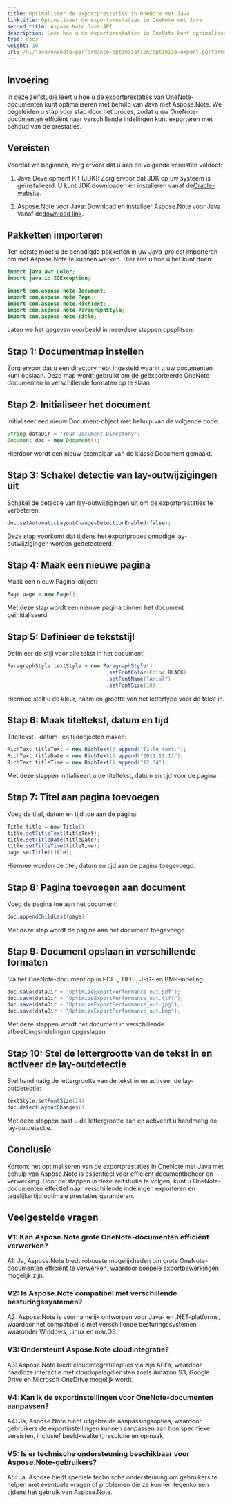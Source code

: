```yaml
---
title: Optimaliseer de exportprestaties in OneNote met Java
linktitle: Optimaliseer de exportprestaties in OneNote met Java
second_title: Aspose.Note Java-API
description: Leer hoe u de exportprestaties in OneNote kunt optimaliseren met behulp van Java met Aspose.Note. Exporteer documenten efficiënt naar verschillende formaten met stapsgewijze begeleiding.
type: docs
weight: 10
url: /nl/java/onenote-performance-optimization/optimize-export-performance/
---
```

## Invoering

In deze zelfstudie leert u hoe u de exportprestaties van OneNote-documenten kunt optimaliseren met behulp van Java met Aspose.Note. We begeleiden u stap voor stap door het proces, zodat u uw OneNote-documenten efficiënt naar verschillende indelingen kunt exporteren met behoud van de prestaties.

## Vereisten

Voordat we beginnen, zorg ervoor dat u aan de volgende vereisten voldoet:

1.  Java Development Kit (JDK): Zorg ervoor dat JDK op uw systeem is geïnstalleerd. U kunt JDK downloaden en installeren vanaf de[Oracle-website](https://www.oracle.com/java/technologies/javase-jdk11-downloads.html).
   
2. Aspose.Note voor Java: Download en installeer Aspose.Note voor Java vanaf de[download link](https://releases.aspose.com/note/java/).

## Pakketten importeren

Ten eerste moet u de benodigde pakketten in uw Java-project importeren om met Aspose.Note te kunnen werken. Hier ziet u hoe u het kunt doen:

```java
import java.awt.Color;
import java.io.IOException;

import com.aspose.note.Document;
import com.aspose.note.Page;
import com.aspose.note.RichText;
import com.aspose.note.ParagraphStyle;
import com.aspose.note.Title;
```

Laten we het gegeven voorbeeld in meerdere stappen opsplitsen:

## Stap 1: Documentmap instellen

Zorg ervoor dat u een directory hebt ingesteld waarin u uw documenten kunt opslaan. Deze map wordt gebruikt om de geëxporteerde OneNote-documenten in verschillende formaten op te slaan.

## Stap 2: Initialiseer het document

Initialiseer een nieuw Document-object met behulp van de volgende code:

```java
String dataDir = "Your Document Directory";
Document doc = new Document();
```

Hierdoor wordt een nieuw exemplaar van de klasse Document gemaakt.

## Stap 3: Schakel detectie van lay-outwijzigingen uit

Schakel de detectie van lay-outwijzigingen uit om de exportprestaties te verbeteren:

```java
doc.setAutomaticLayoutChangesDetectionEnabled(false);
```

Deze stap voorkomt dat tijdens het exportproces onnodige lay-outwijzigingen worden gedetecteerd.

## Stap 4: Maak een nieuwe pagina

Maak een nieuw Pagina-object:

```java
Page page = new Page();
```

Met deze stap wordt een nieuwe pagina binnen het document geïnitialiseerd.

## Stap 5: Definieer de tekststijl

Definieer de stijl voor alle tekst in het document:

```java
ParagraphStyle textStyle = new ParagraphStyle()
                                .setFontColor(Color.BLACK)
                                .setFontName("Arial")
                                .setFontSize(10);
```

Hiermee stelt u de kleur, naam en grootte van het lettertype voor de tekst in.

## Stap 6: Maak titeltekst, datum en tijd

Titeltekst-, datum- en tijdobjecten maken:

```java
RichText titleText = new RichText().append("Title text.");
RichText titleDate = new RichText().append("2011,11,11");
RichText titleTime = new RichText().append("12:34");
```

Met deze stappen initialiseert u de titeltekst, datum en tijd voor de pagina.

## Stap 7: Titel aan pagina toevoegen

Voeg de titel, datum en tijd toe aan de pagina:

```java
Title title = new Title();
title.setTitleText(titleText);
title.setTitleDate(titleDate);
title.setTitleTime(titleTime);
page.setTitle(title);
```

Hiermee worden de titel, datum en tijd aan de pagina toegevoegd.

## Stap 8: Pagina toevoegen aan document

Voeg de pagina toe aan het document:

```java
doc.appendChildLast(page);
```

Met deze stap wordt de pagina aan het document toegevoegd.

## Stap 9: Document opslaan in verschillende formaten

Sla het OneNote-document op in PDF-, TIFF-, JPG- en BMP-indeling:

```java
doc.save(dataDir + "OptimizeExportPerformance_out.pdf");
doc.save(dataDir + "OptimizeExportPerformance_out.tiff");
doc.save(dataDir + "OptimizeExportPerformance_out.jpg");
doc.save(dataDir + "OptimizeExportPerformance_out.bmp");
```

Met deze stappen wordt het document in verschillende afbeeldingsindelingen opgeslagen.

## Stap 10: Stel de lettergrootte van de tekst in en activeer de lay-outdetectie

Stel handmatig de lettergrootte van de tekst in en activeer de lay-outdetectie:

```java
textStyle.setFontSize(24);
doc.detectLayoutChanges();
```

Met deze stappen past u de lettergrootte aan en activeert u handmatig de lay-outdetectie.

## Conclusie

Kortom: het optimaliseren van de exportprestaties in OneNote met Java met behulp van Aspose.Note is essentieel voor efficiënt documentbeheer en -verwerking. Door de stappen in deze zelfstudie te volgen, kunt u OneNote-documenten effectief naar verschillende indelingen exporteren en tegelijkertijd optimale prestaties garanderen.

## Veelgestelde vragen

### V1: Kan Aspose.Note grote OneNote-documenten efficiënt verwerken?

A1: Ja, Aspose.Note biedt robuuste mogelijkheden om grote OneNote-documenten efficiënt te verwerken, waardoor soepele exportbewerkingen mogelijk zijn.
   
### V2: Is Aspose.Note compatibel met verschillende besturingssystemen?

A2: Aspose.Note is voornamelijk ontworpen voor Java- en .NET-platforms, waardoor het compatibel is met verschillende besturingssystemen, waaronder Windows, Linux en macOS.
   
### V3: Ondersteunt Aspose.Note cloudintegratie?

A3: Aspose.Note biedt cloudintegratieopties via zijn API's, waardoor naadloze interactie met cloudopslagdiensten zoals Amazon S3, Google Drive en Microsoft OneDrive mogelijk wordt.
   
### V4: Kan ik de exportinstellingen voor OneNote-documenten aanpassen?

A4: Ja, Aspose.Note biedt uitgebreide aanpassingsopties, waardoor gebruikers de exportinstellingen kunnen aanpassen aan hun specifieke vereisten, inclusief beeldkwaliteit, resolutie en opmaak.
   
### V5: Is er technische ondersteuning beschikbaar voor Aspose.Note-gebruikers?

A5: Ja, Aspose biedt speciale technische ondersteuning om gebruikers te helpen met eventuele vragen of problemen die ze kunnen tegenkomen tijdens het gebruik van Aspose.Note.